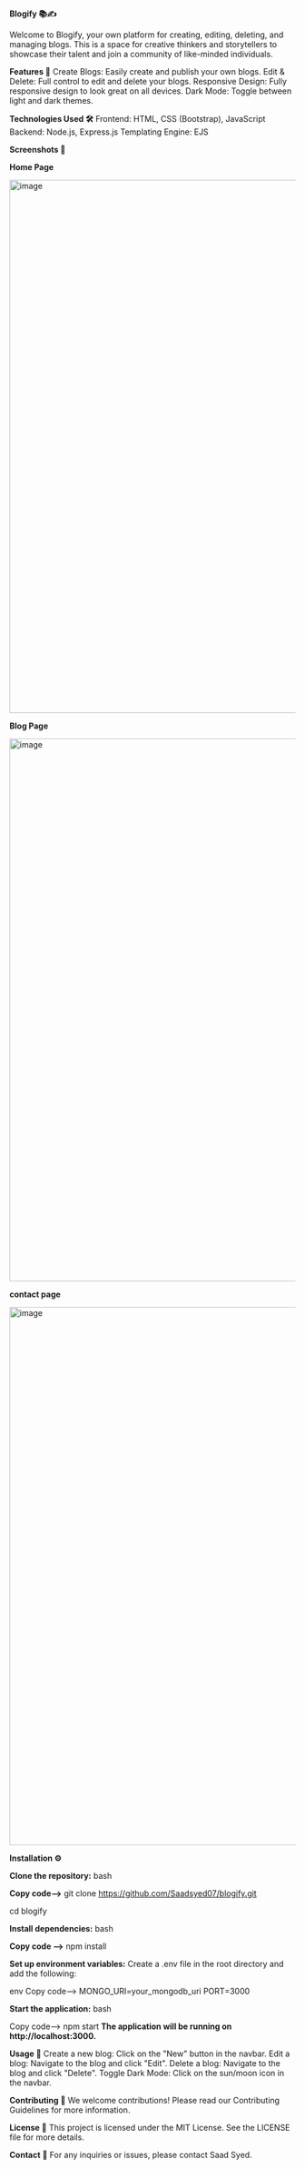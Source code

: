 **Blogify 📚✍️**

Welcome to Blogify, your own platform for creating, editing, deleting, and managing blogs. This is a space for creative thinkers and storytellers to showcase their talent and join a community of like-minded individuals.

**Features 🚀**
Create Blogs: Easily create and publish your own blogs.
Edit & Delete: Full control to edit and delete your blogs.
Responsive Design: Fully responsive design to look great on all devices.
Dark Mode: Toggle between light and dark themes.

**Technologies Used 🛠️**
Frontend: HTML, CSS (Bootstrap), JavaScript
Backend: Node.js, Express.js
Templating Engine: EJS

**Screenshots 📸**

**Home Page**

<img width="938" alt="image" src="https://github.com/Saadsyed07/blogify/assets/95754047/32e7a095-83da-4ffe-8a91-047d03dd44ff">


**Blog Page**

<img width="955" alt="image" src="https://github.com/Saadsyed07/blogify/assets/95754047/8017ebe7-9c4e-4031-8e39-3c0d1ad18995">

**contact page**

<img width="947" alt="image" src="https://github.com/Saadsyed07/blogify/assets/95754047/dca0e4ab-3d2d-4c78-9721-1dccab672508">


**Installation ⚙️**

**Clone the repository:**
bash

****Copy code**-->**
git clone https://github.com/Saadsyed07/blogify.git


cd blogify

**Install dependencies:**
bash


**Copy code -->**
npm install


**Set up environment variables:**
Create a .env file in the root directory and add the following:


env
Copy code-->
MONGO_URI=your_mongodb_uri
PORT=3000

**Start the application:**
bash

Copy code-->
npm start
**The application will be running on http://localhost:3000.**

**Usage 📝**
Create a new blog: Click on the "New" button in the navbar.
Edit a blog: Navigate to the blog and click "Edit".
Delete a blog: Navigate to the blog and click "Delete".
Toggle Dark Mode: Click on the sun/moon icon in the navbar.


**Contributing 🤝**
We welcome contributions! Please read our Contributing Guidelines for more information.

**License 📄**
This project is licensed under the MIT License. See the LICENSE file for more details.

**Contact 📧**
For any inquiries or issues, please contact Saad Syed.
